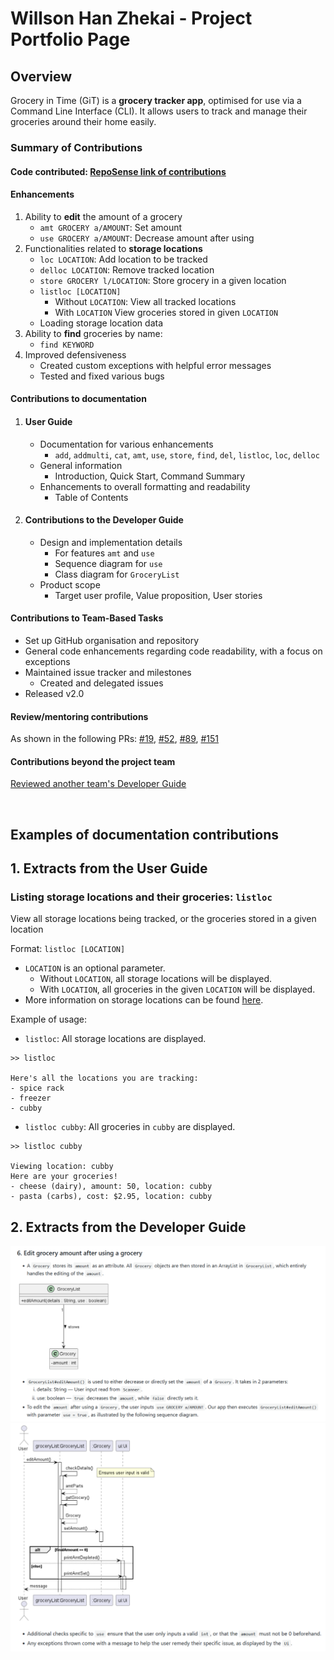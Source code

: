 # Willson Han Zhekai - Project Portfolio Page

## Overview
Grocery in Time (GiT) is a **grocery tracker app**, optimised for use via a Command Line Interface (CLI).
It allows users to track and manage their groceries around their home easily.



### Summary of Contributions

#### Code contributed: [RepoSense link of contributions](https://nus-cs2113-ay2324s2.github.io/tp-dashboard/?search=wallywallywally&breakdown=true&sort=groupTitle%20dsc&sortWithin=title&since=2024-02-23&timeframe=commit&mergegroup=&groupSelect=groupByRepos&checkedFileTypes=docs~functional-code~test-code&tabOpen=true&tabType=authorship&tabAuthor=wallywallywally&tabRepo=AY2324S2-CS2113-T12-2%2Ftp%5Bmaster%5D&authorshipIsMergeGroup=false&authorshipFileTypes=docs~functional-code~test-code&authorshipIsBinaryFileTypeChecked=false&authorshipIsIgnoredFilesChecked=false)


#### Enhancements
1. Ability to **edit** the amount of a grocery
   - `amt GROCERY a/AMOUNT`: Set amount
   - `use GROCERY a/AMOUNT`: Decrease amount after using
2. Functionalities related to **storage locations**
   - `loc LOCATION`: Add location to be tracked
   - `delloc LOCATION`: Remove tracked location
   - `store GROCERY l/LOCATION`: Store grocery in a given location
   - `listloc [LOCATION]`
     - Without `LOCATION`: View all tracked locations
     - With `LOCATION` View groceries stored in given `LOCATION`
   - Loading storage location data
3. Ability to **find** groceries by name: 
   - `find KEYWORD`
4. Improved defensiveness
   - Created custom exceptions with helpful error messages
   - Tested and fixed various bugs

    
#### Contributions to documentation
1. #### User Guide
   - Documentation for various enhancements
     - `add`, `addmulti`, `cat`, `amt`, `use`, `store`, `find`, `del`, `listloc`, `loc`, `delloc`
   - General information
     - Introduction, Quick Start, Command Summary
   - Enhancements to overall formatting and readability
     - Table of Contents
2. #### Contributions to the Developer Guide
   - Design and implementation details
     - For features `amt` and `use`
     - Sequence diagram for `use`
     - Class diagram for `GroceryList`
   - Product scope
     - Target user profile, Value proposition, User stories


#### Contributions to Team-Based Tasks
- Set up GitHub organisation and repository
- General code enhancements regarding code readability, with a focus on exceptions
- Maintained issue tracker and milestones
  - Created and delegated issues
- Released v2.0


#### Review/mentoring contributions
As shown in the following PRs: 
[#19](https://github.com/AY2324S2-CS2113-T12-2/tp/pull/19), 
[#52](https://github.com/AY2324S2-CS2113-T12-2/tp/pull/52),
[#89](https://github.com/AY2324S2-CS2113-T12-2/tp/pull/89),
[#151](https://github.com/AY2324S2-CS2113-T12-2/tp/pull/151)


#### Contributions beyond the project team
[Reviewed another team's Developer Guide](https://github.com/nus-cs2113-AY2324S2/tp/pull/41)


&nbsp;
## Examples of documentation contributions
[//]: # (to update)
## 1. Extracts from the User Guide

### Listing storage locations and their groceries: `listloc`
View all storage locations being tracked, or the groceries stored in a given location

Format: `listloc [LOCATION]`

* `LOCATION` is an optional parameter.
    * Without `LOCATION`, all storage locations will be displayed.
    * With `LOCATION`, all groceries in the given `LOCATION` will be displayed.
* More information on storage locations can be found [here](#manage-storage-locations).

Example of usage:

* `listloc`: All storage locations are displayed.

```
>> listloc

Here's all the locations you are tracking:
- spice rack
- freezer
- cubby
```

* `listloc cubby`: All groceries in `cubby` are displayed.

```
>> listloc cubby

Viewing location: cubby
Here are your groceries!
- cheese (dairy), amount: 50, location: cubby
- pasta (carbs), cost: $2.95, location: cubby
```

## 2. Extracts from the Developer Guide
![EditAmount example 1](wallyimgs/editAmt_1.png)
![EditAmount example 2](wallyimgs/editAmt_2.png)